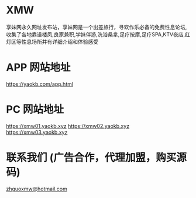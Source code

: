 # XMW
享妹网永久网址发布站，享妹网是一个出差旅行，寻欢作乐必备的免费性息论坛,收集了各地靠谱楼凤,良家兼职,学妹伴游,洗浴桑拿,足疗按摩,足疗SPA,KTV夜店,红灯区等性息场所并有详细介绍和体验感受

# APP 网站地址
https://yaokb.com/app.html

# PC 网站地址
https://xmw01.yaokb.xyz
https://xmw02.yaokb.xyz
https://xmw03.yaokb.xyz

# 联系我们 (广告合作，代理加盟，购买源码)
zhguoxmw@hotmail.com
